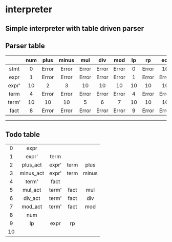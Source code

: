 # interpreter
Simple interpreter with table driven parser
---
## Parser table
|       | num | plus  | minus | mul   | div   | mod   | lp  | rp    | eol   | eoi   | unknown |
| :---: | :-: | :---: | :---: | :---: | :---: | :---: | :-: | :---: | :---: | :---: | :-----: |
| stmt  | 0   | Error | Error | Error | Error | Error | 0   | Error | 10    | 10    | Error   |
| expr  | 1   | Error | Error | Error | Error | Error | 1   | Error | Error | Error | Error   |
| expr' | 10  | 2     |	3     | 10    | 10    | 10    | 10  | 10    | 10    | 10    | Error   |
| term  | 4   | Error | Error | Error | Error | Error | 4   | Error | Error | Error | Error   |
| term' | 10  | 10    |	10    | 5     |	6     | 7     |	10  | 10    | 10    | 10    | Error   |
| fact  | 8   | Error | Error | Error | Error | Error | 9   | Error | Error | Error | Error   |
---
## Todo table
|     |           |       |      |       |
| :-: | :-------: | :---: | :--: | :---: |
| 0   | expr      |       |      |       |
| 1   | expr'     | term  |	 |       |
| 2   | plus_act  | expr' | term | plus  |
| 3   | minus_act | expr' | term | minus |
| 4   | term'     | fact  |      |       |
| 5   | mul_act   | term' | fact | mul   |
| 6   | div_act   | term' | fact | div   |
| 7   | mod_act   | term' | fact | mod   |
| 8   | num	  |	  |      |       |
| 9   | lp	  | expr  | rp   |       |
| 10  |		  |       |      |       |
